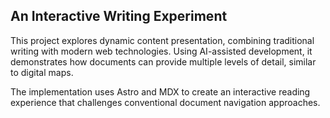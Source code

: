 ## An Interactive Writing Experiment

This project explores dynamic content presentation, combining traditional writing with modern web technologies. Using AI-assisted development, it demonstrates how documents can provide multiple levels of detail, similar to digital maps.

The implementation uses Astro and MDX to create an interactive reading experience that challenges conventional document navigation approaches.
